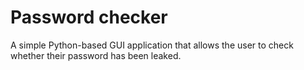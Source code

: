 # Password checker
A simple Python-based GUI application that allows the user to check whether their password has been leaked. 
